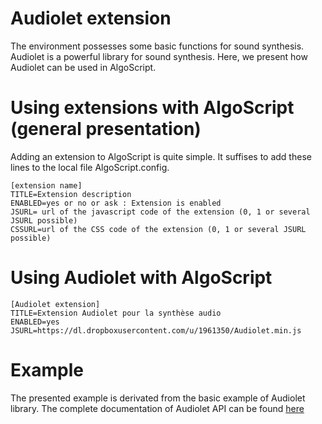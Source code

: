 Audiolet extension
=======================
The environment possesses some basic functions for sound synthesis. Audiolet is a powerful library for sound synthesis. 
Here, we present how Audiolet can be used in AlgoScript.

# Using extensions with AlgoScript (general presentation)
Adding an extension to AlgoScript is quite simple. It suffises to add these lines to the local file AlgoScript.config. 

	[extension name]
	TITLE=Extension description
	ENABLED=yes or no or ask : Extension is enabled
	JSURL= url of the javascript code of the extension (0, 1 or several JSURL possible)
	CSSURL=url of the CSS code of the extension (0, 1 or several JSURL possible)

# Using Audiolet with AlgoScript

	[Audiolet extension]
	TITLE=Extension Audiolet pour la synthèse audio
	ENABLED=yes
	JSURL=https://dl.dropboxusercontent.com/u/1961350/Audiolet.min.js

# Example

The presented example is derivated from the basic example of Audiolet library.
The complete documentation of Audiolet API can be found [here](http://oampo.github.io/Audiolet/ "Audiolet.js") 
